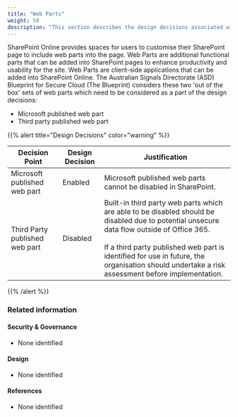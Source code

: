 ```yaml
---
title: "Web Parts"
weight: 50
description: "This section describes the design decisions associated with SharePoint Web Parts for system(s) built using ASD's Blueprint for Secure Cloud."
---
```


SharePoint Online provides spaces for users to customise their SharePoint page to include web parts into the page. Web Parts are additional functional parts that can be added into SharePoint pages to enhance productivity and usability for the site. Web Parts are client-side applications that can be added into SharePoint Online. The Australian Signals Directorate (ASD) Blueprint for Secure Cloud (The Blueprint) considers these two 'out of the box' sets of web parts which need to be considered as a part of the design decisions:

* Microsoft published web part
* Third party published web part

{{% alert title="Design Decisions" color="warning" %}}

| Decision Point                | Design Decision | Justification                                                                                                                                                                                                                                                                                    |
|-------------------------------|-----------------|--------------------------------------------------------------------------------------------------------------------------------------------------------------------------------------------------------------------------------------------------------------------------------------------------|
| Microsoft published web part   | Enabled         | Microsoft published web parts cannot be disabled in SharePoint.                                                                                                                                                                                                                                   |
| Third Party published web part | Disabled        | Built-in third party web parts which are able to be disabled should be disabled due to potential unsecure data flow outside of Office 365.<br><br>If a third party published web part is identified for use in future, the organisation should undertake a risk assessment before implementation. |

{{% /alert %}}

### Related information

#### Security & Governance

* None identified

#### Design

* None identified

#### References

* None identified
